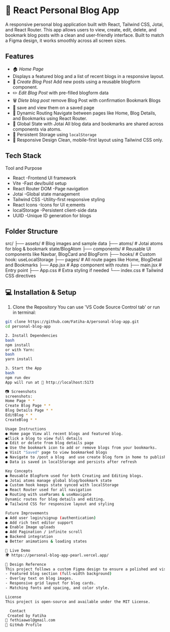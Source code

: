 # 📝 React Personal Blog App

A responsive personal blog application built with React, Tailwind CSS, Jotai, and React Router. This app allows users to view, create, edit, delete, and bookmark blog posts with a clean and user-friendly interface. Built to match a Figma design, it works smoothly across all screen sizes.

## Features

- 🏠 _Home Page_
- Displays a featured blog and a list of recent blogs in a responsive layout.
- 📝 _Create Blog Post_
  Add new posts using a reusable blogform component.
- ✏️ _Edit Blog Post_
  with pre-filled blogform data
- 🗑️ _Dlete blog post_
  remove Blog Post with confirmation
  Bookmark Blogs
- 🔖 save and view them on a saved page
- 🔗 Dynamic Routing
  Navigate between pages like Home, Blog Details, and Bookmarks using React Router.
- 🧠 Global State with Jotai
  All blog data and bookmarks are shared across components via atoms.
- 💾 Persistent Storage using `localStorage`
- 🎨 Responsive Design
  Clean, mobile-first layout using Tailwind CSS only.

## Tech Stack

Tool and Purpose

- React -Frontend UI framework
- Vite -Fast dev/build setup
- React Router DOM -Page navigation
- Jotai -Global state management
- Tailwind CSS -Utility-first responsive styling
- React Icons -Icons for UI e;ements
- localStorage -Persistent client-side data
- UUID -Unique ID generation for blogs

## Folder Structure

src/
├── assets/ # Blog images and sample data
├── atoms/ # Jotai atoms for blog & bookmark state/BlogAtom
├── components/ # Reusable UI components like Navbar, BlogCard and BlogForm
├── hooks/ # Custom hook: useLocalStorage
├── pages/ # All route pages like Home, BlogDetail and Bookmarks
├── App.jsx # App component with routes
├── main.jsx # Entry point
├── App.css # Extra styling if needed
└── index.css # Tailwind CSS directives

## 💻 Installation & Setup

1. Clone the Repository
   You can use 'VS Code Source Control tab' or run in terminal:

```bash
git clone https://github.com/Fatiha-A/personal-blog-app.git
cd personal-blog-app

2. Install Dependencies
bash
npm install
or with Yarn:
bash
yarn install

3. Start the App
bash
npm run dev
App will run at 🔗 http://localhost:5173

📷 Screenshots
screenshots:
Home Page * *
Create Blog Page * *
Blog Details Page * *
EditBlog * *
CreateBlog * *

Usage Instructions
● Home page View all recent blogs and featured blog.
●Click a blog to view full details
● Edit or delete from blog details page
● Use the bookmark icon to add or remove blogs from your bookmarks.
● Visit "Saved" page to view bookmarked blogs
● Navigate to /post a blog  and use create blog form in home to publish new posts
● Data is saved in localStorage and persists after refresh

Key Concepts
● Reusable BlogForm used for both Creating and Editing blogs.
● Jotai atoms manage global blog/bookmark state
● Custom hook keeps state synced with localStorage
● React Router used for all navigation
● Routing with useParams & useNavigate
Dynamic routes for blog details and editing.
● Tailwind CSS for responsive layout and styling

Future Improvements
● Add user login/signup (authentication)
● Add rich text editor support
● Enable Image uploads
● Add Pagination / infinite scroll
● Backend integration
● Better animations & loading states

🔗 Live Demo
🌍 https://personal-blog-app-pearl.vercel.app/

🎨 Design Reference
This project follows a custom Figma design to ensure a polished and visually consistent user experience. Key design features include:
- Featured blog section (full-width background)
- Overlay text on blog images.
- Responsive grid layout for blog cards.
- Matching fonts and spacing, and color style.

License
This project is open-source and available under the MIT License.

  Contact
 Created by Fatiha
📧 fethiaawol@gmail.com
🔗 GitHub Profile

```
